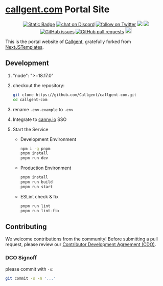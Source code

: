 # [callgent.com](https://callgent.com) Portal Site

<p align="center">
    <a href="https://callgent.com" target="_blank">
        <img alt="Static Badge" src="https://img.shields.io/badge/IO-IO?logo=IO&logoColor=%20%23f5f5f5&label=Callgent&labelColor=%20%23155EEF&color=%23EAECF0"></a>
    <a href="https://discord.gg/V9HKBukSRp" target="_blank">
        <img src="https://img.shields.io/discord/1215998670265127102?logo=discord"
            alt="chat on Discord"></a>
    <a href="https://twitter.com/intent/follow?screen_name=callgent_com" target="_blank">
        <img src="https://img.shields.io/twitter/follow/callgent_com?style=social&logo=X"
            alt="follow on Twitter"></a>
<a href="https://app.snyk.io/test/github/Callgent/callgent-com" alt="FOSSA Status"><img src="https://snyk.io/test/github/Callgent/callgent-com/badge.svg"/></a>
<a href="https://app.fossa.com/projects/git%2Bgithub.com%2Fcallgent-com%2Fcallgent-com?ref=badge_shield&issueType=license" alt="FOSSA Status"><img src="https://app.fossa.com/api/projects/git%2Bgithub.com%2Fcallgent-com%2Fcallgent-com.svg?type=shield&issueType=license"/></a>
<a href="https://github.com/Callgent/callgent-com/issues">
<img src="https://img.shields.io/github/issues/Callgent/callgent-com.svg" alt="GitHub issues" /></a>
<a href="https://github.com/Callgent/callgent-com/pulls">
<img src="https://img.shields.io/github/issues-pr/Callgent/callgent-com.svg" alt="GitHub pull requests" /></a>
<img src="https://img.shields.io/badge/PRs-welcome-brightgreen.svg?style=flat-square" height="20px">
</p>

This is the portal website of [Callgent](https://callgent.com), gratefully forked from [NextJSTemplates](https://github.com/NextJSTemplates/startup-nextjs).

## Development

1. "node": ">=18.17.0"
2. checkout the repository:

    ```bash
    git clone https://github.com/Callgent/callgent-com.git
    cd callgent-com
    ```

3. rename `.env.example` to `.env`
4. Integrate to [canny.io](https://developers.canny.io/install/widget/sso) SSO
5. Start the Service

    - Development Environment

        ```bash
        npm i -g pnpm
        pnpm install
        pnpm run dev
        ```

    - Production Environment

        ```bash
        pnpm install
        pnpm run build
        pnpm run start
        ```

    - ESLint check & fix

        ```bash
        pnpm run lint
        pnpm run lint-fix
        ```

## Contributing

We welcome contributions from the community! Before submitting a pull request, please review our [Contributor Development Agreement (CDO)](CONTRIBUTING.md).

### DCO Signoff

please commit with `-s`:

```bash
git commit -s -m '...'
```
